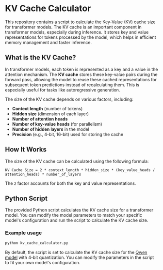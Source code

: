 
# KV Cache Calculator

This repository contains a script to calculate the Key-Value (KV) cache size for transformer models. 
The KV cache is an important component in transformer models, especially during inference. 
It stores key and value representations for tokens processed by the model, which helps in efficient memory management and faster inference.

## What is the KV Cache?

In transformer models, each token is represented as a key and a value in the attention mechanism. 
The **KV cache** stores these key-value pairs during the forward pass, allowing the model to reuse these cached representations 
for subsequent token predictions instead of recalculating them. This is especially useful for tasks like autoregressive generation.

The size of the KV cache depends on various factors, including:
- **Context length** (number of tokens)
- **Hidden size** (dimension of each layer)
- **Number of attention heads**
- **Number of key-value heads** (for parallelism)
- **Number of hidden layers** in the model
- **Precision** (e.g., 4-bit, 16-bit) used for storing the cache

## How It Works

The size of the KV cache can be calculated using the following formula:

```
KV Cache Size = 2 * context_length * hidden_size * (key_value_heads / attention_heads) * number_of_layers
```

The `2` factor accounts for both the key and value representations.

## Python Script

The provided Python script calculates the KV cache size for a transformer model. 
You can modify the model parameters to match your specific model's configuration and run the script to calculate the KV cache size.

### Example usage

```bash
python kv_cache_calculator.py
```

By default, the script is set to calculate the KV cache size for the [Qwen model](https://huggingface.co/Qwen/Qwen2-VL-72B-Instruct-AWQ) with 4-bit quantization. 
You can modify the parameters in the script to fit your own model's configuration.
